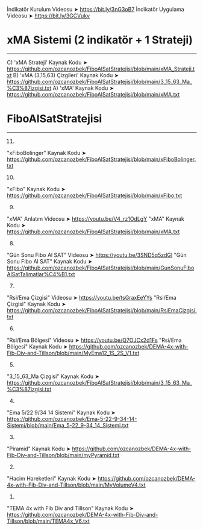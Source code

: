 İndikatör Kurulum Videosu ➤ https://bit.ly/3nG3oB7
İndikatör Uygulama Videosu ➤ https://bit.ly/3GCVukv



# xMA Sistemi (2 indikatör + 1 Strateji)
------------------------------------------
C) 'xMA Strateji' Kaynak Kodu  ➤ https://github.com/ozcanozbek/FiboAlSatStratejisi/blob/main/xMA_Strateji.txt
B) 'xMA (3,15,63) Çizgileri' Kaynak Kodu  ➤  https://github.com/ozcanozbek/FiboAlSatStratejisi/blob/main/3_15_63_Ma_%C3%87izgisi.txt
A) 'xMA' Kaynak Kodu  ➤ https://github.com/ozcanozbek/FiboAlSatStratejisi/blob/main/xMA.txt



# FiboAlSatStratejisi
----------------------

11)
"xFiboBolinger" Kaynak Kodu  ➤ 
https://github.com/ozcanozbek/FiboAlSatStratejisi/blob/main/xFiboBolinger.txt

10)
"xFibo" Kaynak Kodu  ➤ 
https://github.com/ozcanozbek/FiboAlSatStratejisi/blob/main/xFibo.txt

9)
"xMA" Anlatım Videosu ➤ https://youtu.be/V4_rz1OdLgY
"xMA" Kaynak Kodu  ➤ 
https://github.com/ozcanozbek/FiboAlSatStratejisi/blob/main/xMA.txt

8)
"Gün Sonu Fibo Al SAT" Videosu  ➤ https://youtu.be/3SND5q5zdGI
"Gün Sonu Fibo Al SAT" Kaynak Kodu ➤ 
https://github.com/ozcanozbek/FiboAlSatStratejisi/blob/main/GunSonuFiboAlSatTalimatlar%C4%B1.txt

7)
"Rsi/Ema Çizgisi" Videosu ➤ https://youtu.be/tsGraxEeYYs
"Rsi/Ema Çizgisi" Kaynak Kodu ➤ 
https://github.com/ozcanozbek/FiboAlSatStratejisi/blob/main/RsiEmaCizgisi.txt

6)
"Rsi/Ema Bölgesi" Videosu ➤ https://youtu.be/Q7OJCx2d1Fs
"Rsi/Ema Bölgesi" Kaynak Kodu ➤ 
https://github.com/ozcanozbek/DEMA-4x-with-Fib-Div-and-Tillson/blob/main/MyEma12_1S_2S_V1.txt

5)
"3_15_63_Ma Çizgisi" Kaynak Kodu ➤ 
https://github.com/ozcanozbek/FiboAlSatStratejisi/blob/main/3_15_63_Ma_%C3%87izgisi.txt

4)
"Ema 5/22 9/34 14 Sistemi" Kaynak Kodu ➤ 
https://github.com/ozcanozbek/Ema-5-22-9-34-14-Sistemi/blob/main/Ema_5-22_9-34_14_Sistemi.txt

3)
"Piramid" Kaynak Kodu ➤ 
https://github.com/ozcanozbek/DEMA-4x-with-Fib-Div-and-Tillson/blob/main/myPyramid.txt

2)
"Hacim Hareketleri" Kaynak Kodu ➤ 
https://github.com/ozcanozbek/DEMA-4x-with-Fib-Div-and-Tillson/blob/main/MyVolumeV4.txt

1)
"TEMA 4x with Fib Div and Tillson" Kaynak Kodu ➤
https://github.com/ozcanozbek/DEMA-4x-with-Fib-Div-and-Tillson/blob/main/TEMA4x_V6.txt

